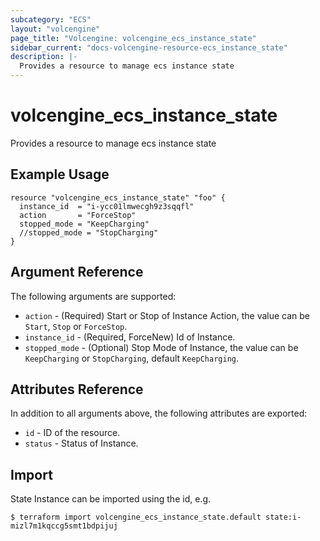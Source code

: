 ```yaml
---
subcategory: "ECS"
layout: "volcengine"
page_title: "Volcengine: volcengine_ecs_instance_state"
sidebar_current: "docs-volcengine-resource-ecs_instance_state"
description: |-
  Provides a resource to manage ecs instance state
---
```

# volcengine_ecs_instance_state
Provides a resource to manage ecs instance state
## Example Usage
```hcl
resource "volcengine_ecs_instance_state" "foo" {
  instance_id  = "i-ycc01lmwecgh9z3sqqfl"
  action       = "ForceStop"
  stopped_mode = "KeepCharging"
  //stopped_mode = "StopCharging"
}
```
## Argument Reference
The following arguments are supported:
* `action` - (Required) Start or Stop of Instance Action, the value can be `Start`, `Stop` or `ForceStop`.
* `instance_id` - (Required, ForceNew) Id of Instance.
* `stopped_mode` - (Optional) Stop Mode of Instance, the value can be `KeepCharging` or `StopCharging`, default `KeepCharging`.

## Attributes Reference
In addition to all arguments above, the following attributes are exported:
* `id` - ID of the resource.
* `status` - Status of Instance.


## Import
State Instance can be imported using the id, e.g.
```
$ terraform import volcengine_ecs_instance_state.default state:i-mizl7m1kqccg5smt1bdpijuj
```

